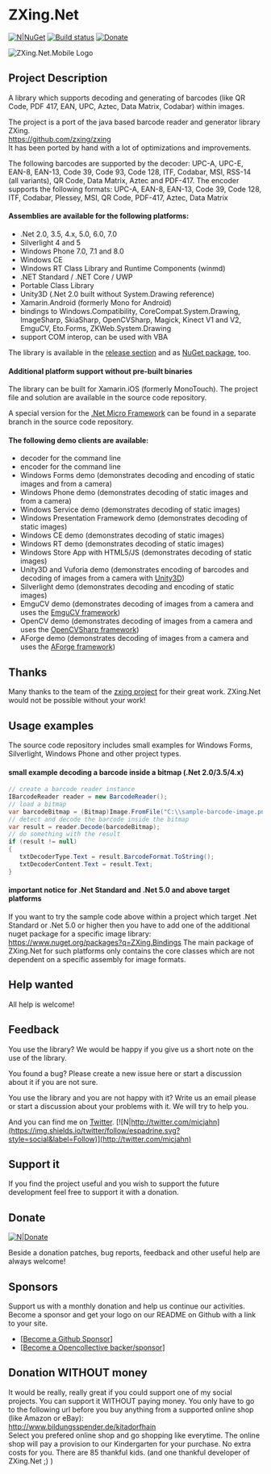 # ZXing.Net 

[![N|NuGet](https://img.shields.io/nuget/v/ZXing.Net.svg)](https://www.nuget.org/packages/ZXing.Net/)
[![Build status](https://ci.appveyor.com/api/projects/status/49uvsxpw3ak9jtmm?svg=true)](https://ci.appveyor.com/project/MichaelJahn/zxing-net)
[![Donate](https://img.shields.io/badge/%F0%9F%92%99-Donate%20%2F%20Support%20Us-blue.svg)](#donate)

![ZXing.Net.Mobile Logo](https://raw.githubusercontent.com/micjahn/ZXing.Net/master/Icons/logo.jpg)

## Project Description
A library which supports decoding and generating of barcodes (like QR Code, PDF 417, EAN, UPC, Aztec, Data Matrix, Codabar) within images.

The project is a port of the java based barcode reader and generator library ZXing.  
https://github.com/zxing/zxing  
It has been ported by hand with a lot of optimizations and improvements.

The following barcodes are supported by the decoder:
UPC-A, UPC-E, EAN-8, EAN-13, Code 39, Code 93, Code 128, ITF, Codabar, MSI, RSS-14 (all variants), QR Code, Data Matrix, Aztec and PDF-417.
The encoder supports the following formats:
UPC-A, EAN-8, EAN-13, Code 39, Code 128, ITF, Codabar, Plessey, MSI, QR Code, PDF-417, Aztec, Data Matrix

#### Assemblies are available for the following platforms:

* .Net 2.0, 3.5, 4.x, 5.0, 6.0, 7.0
* Silverlight 4 and 5
* Windows Phone 7.0, 7.1 and 8.0
* Windows CE
* Windows RT Class Library and Runtime Components (winmd)
* .NET Standard / .NET Core / UWP
* Portable Class Library
* Unity3D (.Net 2.0 built without System.Drawing reference)
* Xamarin.Android (formerly Mono for Android)
* bindings to Windows.Compatibility, CoreCompat.System.Drawing, ImageSharp, SkiaSharp, OpenCVSharp, Magick, Kinect V1 and V2, EmguCV, Eto.Forms, ZKWeb.System.Drawing
* support COM interop, can be used with VBA

The library is available in the [release section](https://github.com/micjahn/ZXing.Net/releases) and as [NuGet package](https://www.nuget.org/packages/ZXing.Net/), too.


#### Additional platform support without pre-built binaries
The library can be built for Xamarin.iOS (formerly MonoTouch). The project file and solution are available in the source code repository.

A special version for the [.Net Micro Framework](http://www.microsoft.com/netmf/) can be found in a separate branch in the source code repository.

#### The following demo clients are available:

* decoder for the command line
* encoder for the command line
* Windows Forms demo (demonstrates decoding and encoding of static images and from a camera)
* Windows Phone demo (demonstrates decoding of static images and from a camera)
* Windows Service demo (demonstrates decoding of static images)
* Windows Presentation Framework demo (demonstrates decoding of static images)
* Windows CE demo (demonstrates decoding of static images)
* Windows RT demo (demonstrates decoding of static images)
* Windows Store App with HTML5/JS (demonstrates decoding of static images)
* Unity3D and Vuforia demo (demonstrates encoding of barcodes and decoding of images from a camera with [Unity3D](http://unity3d.com/))
* Silverlight demo (demonstrates decoding and encoding of static images)
* EmguCV demo (demonstrates decoding of images from a camera and uses the [EmguCV framework](http://www.emgu.com/))
* OpenCV demo (demonstrates decoding of images from a camera and uses the [OpenCVSharp framework](https://github.com/shimat/opencvsharp/))
* AForge demo (demonstrates decoding of images from a camera and uses the [AForge framework](http://www.aforgenet.com/))

## Thanks
Many thanks to the team of the [zxing project](https://github.com/zxing/zxing) for their great work. ZXing.Net would not be possible without your work!
## Usage examples
The source code repository includes small examples for Windows Forms, Silverlight, Windows Phone and other project types.

#### small example decoding a barcode inside a bitmap (.Net 2.0/3.5/4.x)
```csharp
// create a barcode reader instance
IBarcodeReader reader = new BarcodeReader();
// load a bitmap
var barcodeBitmap = (Bitmap)Image.FromFile("C:\\sample-barcode-image.png");
// detect and decode the barcode inside the bitmap
var result = reader.Decode(barcodeBitmap);
// do something with the result
if (result != null)
{
   txtDecoderType.Text = result.BarcodeFormat.ToString();
   txtDecoderContent.Text = result.Text;
}
```
#### important notice for .Net Standard and .Net 5.0 and above target platforms
If you want to try the sample code above within a project which target .Net Standard or .Net 5.0 or higher then you have to add one of the
additional nuget package for a specific image library: https://www.nuget.org/packages?q=ZXing.Bindings
The main package of ZXing.Net for such platforms only contains the core classes which are not dependent on a specific assembly for image formats.

## Help wanted
All help is welcome!
## Feedback
You use the library?
We would be happy if you give us a short note on the use of the library.

You found a bug?
Please create a new issue here or start a discussion about it if you are not sure.

You use the library and you are not happy with it?
Write us an email please or start a discussion about your problems with it. We will try to help you.

And you can find me on [Twitter](http://twitter.com/micjahn).
[![N|http://twitter.com/micjahn](https://img.shields.io/twitter/follow/espadrine.svg?style=social&label=Follow)](http://twitter.com/micjahn)
## Support it
If you find the project useful and you wish to support the future development feel free to support it with a donation.

## Donate

[![N|Donate](https://www.paypal.com/en_US/i/btn/btn_donateCC_LG_global.gif)](https://www.paypal.com/cgi-bin/webscr?cmd=_s-xclick&hosted_button_id=BYHN42UHPA86E)

Beside a donation patches, bug reports, feedback and other useful help are always welcome!

## Sponsors

Support us with a monthly donation and help us continue our activities. 
Become a sponsor and get your logo on our README on Github with a link to your site. 
* [[Become a Github Sponsor](https://github.com/sponsors/micjahn)]
* [[Become a Opencollective backer/sponsor](https://opencollective.com/zxingnet)]

## Donation WITHOUT money
It would be really, really great if you could support one of my social projects. You can support it WITHOUT paying money.
You only have to go to the following url before you buy anything from a supported online shop (like Amazon or eBay):  
http://www.bildungsspender.de/kitadorfhain  
Select you prefered online shop and go shopping like everytime. The online shop will pay a provision to our Kindergarten for your purchase. No extra costs for you. There are 85 thankful kids.
(and one thankful developer of ZXing.Net ;) )
